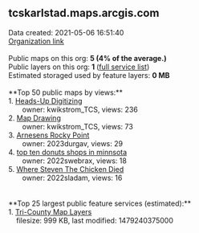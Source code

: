 <h2>tcskarlstad.maps.arcgis.com</h2> Data created: 2021-05-06 16:51:40 <br /><a target='new' href='https://tcskarlstad.maps.arcgis.com'>Organization link</a><br /><br />Public maps on this org: <b>5 (4% of the average.)</b><br />Public layers on this org: <b>1 </b>(<a target='new' href='https://services.arcgis.com/26pQ8Oxm4SKmLKA1/ArcGIS/rest/services'>full service list</a>)<br />Estimated storaged used by feature layers: <b>0 MB</b><br /><br />**Top 50 public maps by views:**<br />  1. <a target='new' href='https://www.arcgis.com/home/item.html?id=07d05bf0ab77453a862c005925037186'>Heads-Up Digitizing</a> <br />  &nbsp;&nbsp;&nbsp;&nbsp; &nbsp;&nbsp;owner: kwikstrom_TCS, views: 236<br />  2. <a target='new' href='https://www.arcgis.com/home/item.html?id=fc3003245d3e4b0ca2f8a438e1ce59bc'>Map Drawing</a> <br />  &nbsp;&nbsp;&nbsp;&nbsp; &nbsp;&nbsp;owner: kwikstrom_TCS, views: 73<br />  3. <a target='new' href='https://www.arcgis.com/home/item.html?id=2a7b753f811d4fd6ac216e355c4d78f2'>Arnesens Rocky Point</a> <br />  &nbsp;&nbsp;&nbsp;&nbsp; &nbsp;&nbsp;owner: 2023durgav, views: 29<br />  4. <a target='new' href='https://www.arcgis.com/home/item.html?id=ad20bc7ad6304549a18295a9ffa50daf'>top ten donuts shops in minnsota </a> <br />  &nbsp;&nbsp;&nbsp;&nbsp; &nbsp;&nbsp;owner: 2022swebrax, views: 18<br />  5. <a target='new' href='https://www.arcgis.com/home/item.html?id=7821be39f2814337a394366c1cf231d3'>Where Steven The Chicken Died</a> <br />  &nbsp;&nbsp;&nbsp;&nbsp; &nbsp;&nbsp;owner: 2022sladam, views: 16<br /><br /><br />**Top 25 largest public feature services (estimated):**<br /> 1. <a target='new' href='https://www.arcgis.com/home/item.html?id=5a18f5b8a8ed47e8ac4cf59ec4db8714'>Tri-County Map Layers</a><br /> &nbsp;&nbsp;&nbsp;&nbsp;filesize: 999 KB, last modified: 1479240375000<br />
